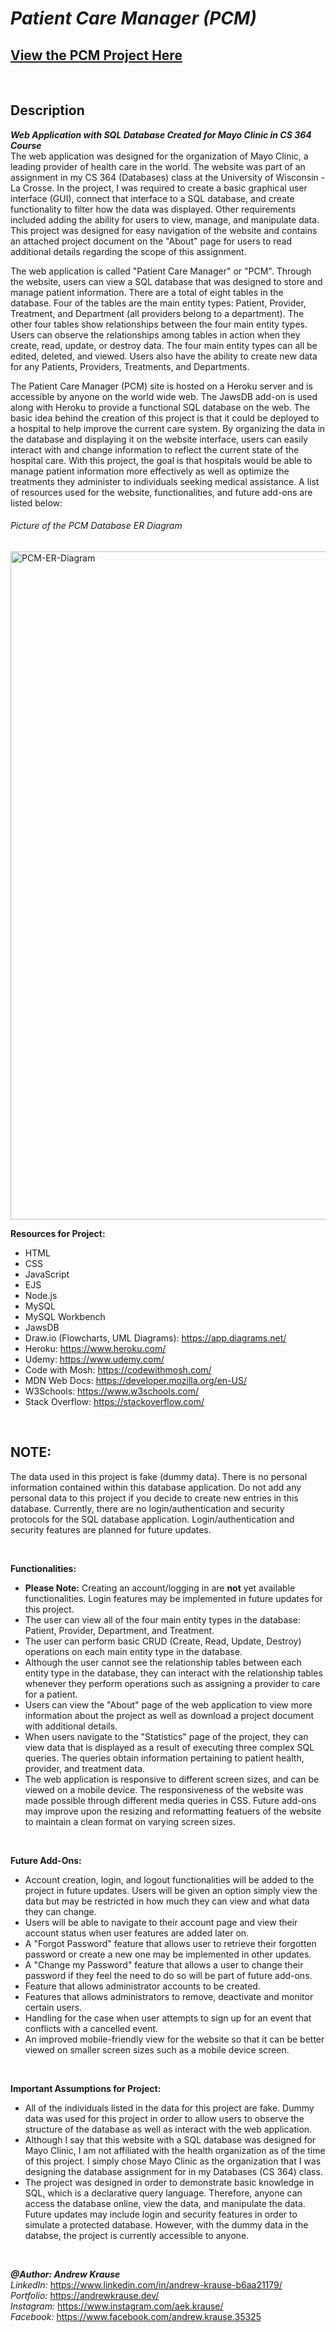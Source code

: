 # **_Patient Care Manager (PCM)_**
## **[View the PCM Project Here](https://patient-care-manager.herokuapp.com/)**

<p>&nbsp;</p>

## **Description**

**_Web Application with SQL Database Created for Mayo Clinic in CS 364 Course_** <br/>
The web application was designed for the organization of Mayo Clinic, a leading provider of health care in the world. The website was part of an assignment in my CS 364 (Databases) class at the University of Wisconsin - La Crosse. In the project, I was required to create a basic graphical user interface (GUI), connect that interface to a SQL database, and create functionality to filter how the data was displayed. Other requirements included adding the ability for users to view, manage, and manipulate data. This project was designed for easy navigation of the website and contains an attached project document on the "About" page for users to read additional details regarding the scope of this assignment. 

The web application is called "Patient Care Manager" or "PCM". Through the website, users can view a SQL database that was designed to store and manage patient information. There are a total of eight tables in the database. Four of the tables are the main entity types: Patient, Provider, Treatment, and Department (all providers belong to a department). The other four tables show relationships between the four main entity types. Users can observe the relationships among tables in action when they create, read, update, or destroy data. The four main entity types can all be edited, deleted, and viewed. Users also have the ability to create new data for any Patients, Providers, Treatments, and Departments.

The Patient Care Manager (PCM) site is hosted on a Heroku server and is accessible by anyone on the world wide web. The JawsDB add-on is used along with Heroku to provide a functional SQL database on the web. The basic idea behind the creation of this project is that it could be deployed to a hospital to help improve the current care system. By organizing the data in the database and displaying it on the website interface, users can easily interact with and change information to reflect the current state of the hospital care. With this project, the goal is that hospitals would be able to manage patient information more effectively as well as optimize the treatments they administer to individuals seeking medical assistance. A list of resources used for the website, functionalities, and future add-ons are listed below:


###### Picture of the PCM Database ER Diagram
<img width="1069" alt="PCM-ER-Diagram" src="https://user-images.githubusercontent.com/57727121/166434710-7ba58ad7-adf7-47c2-9c9c-6ab58b85160e.png">


**Resources for Project:**

- HTML
- CSS
- JavaScript
- EJS
- Node.js
- MySQL
- MySQL Workbench
- JawsDB
- Draw.io (Flowcharts, UML Diagrams): https://app.diagrams.net/
- Heroku: https://www.heroku.com/
- Udemy: https://www.udemy.com/
- Code with Mosh: https://codewithmosh.com/
- MDN Web Docs: https://developer.mozilla.org/en-US/
- W3Schools: https://www.w3schools.com/
- Stack Overflow: https://stackoverflow.com/

<p>&nbsp;</p>

## **NOTE:**

The data used in this project is fake (dummy data). There is no personal information contained within this database application. Do not add any personal data to this project if you decide to create new entries in this database. Currently, there are no login/authentication and security protocols for the SQL database application. Login/authentication and security features are planned for future updates.

<p>&nbsp;</p>

**Functionalities:**

- **Please Note:** Creating an account/logging in are **not** yet available functionalities. Login features may be implemented in future updates for this project.
- The user can view all of the four main entity types in the database: Patient, Provider, Department, and Treatment.
- The user can perform basic CRUD (Create, Read, Update, Destroy) operations on each main entity type in the database. 
- Although the user cannot see the relationship tables between each entity type in the database, they can interact with the relationship tables whenever they perform operations such as assigning a provider to care for a patient.
- Users can view the "About" page of the web application to view more information about the project as well as download a project document with additional details.
- When users navigate to the "Statistics" page of the project, they can view data that is displayed as a result of executing three complex SQL queries. The queries obtain information pertaining to patient health, provider, and treatment data.
- The web application is responsive to different screen sizes, and can be viewed on a mobile device. The responsiveness of the website was made possible through different media queries in CSS. Future add-ons may improve upon the resizing and reformatting featuers of the website to maintain a clean format on varying screen sizes.

<p>&nbsp;</p>

**Future Add-Ons:**

- Account creation, login, and logout functionalities will be added to the project in future updates. Users will be given an option simply view the data but may be restricted in how much they can view and what data they can change.
- Users will be able to navigate to their account page and view their account status when user features are added later on.
- A "Forgot Password" feature that allows user to retrieve their forgotten password or create a new one may be implemented in other updates.
- A "Change my Password" feature that allows a user to change their password if they feel the need to do so will be part of future add-ons.
- Feature that allows administrator accounts to be created.
- Features that allows administrators to remove, deactivate and monitor certain users.
- Handling for the case when user attempts to sign up for an event that conflicts with a cancelled event. 
- An improved mobile-friendly view for the website so that it can be better viewed on smaller screen sizes such as a mobile device screen.

<p>&nbsp;</p>

**Important Assumptions for Project:**

- All of the individuals listed in the data for this project are fake. Dummy data was used for this project in order to allow users to observe the structure of the database as well as interact with the web application.
- Although I say that this website with a SQL database was designed for Mayo Clinic, I am not affiliated with the health organization as of the time of this project. I simply chose Mayo Clinic as the organization that I was designing the database assignment for in my Databases (CS 364) class.
- The project was designed in order to demonstrate basic knowledge in SQL, which is a declarative query language. Therefore, anyone can access the database online, view the data, and manipulate the data. Future updates may include login and security features in order to simulate a protected database. However, with the dummy data in the databse, the project is currently accessible to anyone.

<p>&nbsp;</p>

**_@Author: Andrew Krause_** <br/>
*LinkedIn:* https://www.linkedin.com/in/andrew-krause-b6aa21179/ <br/>
*Portfolio:* https://andrewkrause.dev/ <br/>
*Instagram:* https://www.instagram.com/aek.krause/ <br/>
*Facebook:* https://www.facebook.com/andrew.krause.35325 <br/>
